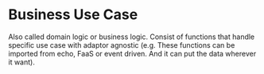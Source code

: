 # Business Use Case

Also called domain logic or business logic. Consist of functions that handle specific use case with adaptor agnostic (e.g. These functions can be imported from echo, FaaS or event driven. And it can put the data wherever it want).